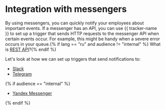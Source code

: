 # Integration with messengers

By using messengers, you can quickly notify your employees about important events. If a messenger has an API, you can use {{ tracker-name }} to set up a trigger that sends HTTP requests to the messenger API when certain events occur. For example, this might be handy when a severe error occurs in your queue.{% if lang == "ru" and audience != "internal" %} What is [REST API](../glossary/rest-api.md)?{% endif %}

Let's look at how we can set up triggers that send notifications to:

- [Slack](slack.md)
- [Telegram](telegram.md)

{% if audience == "internal" %}

- [Yandex Messenger](yamessenger.md)

{% endif %}

